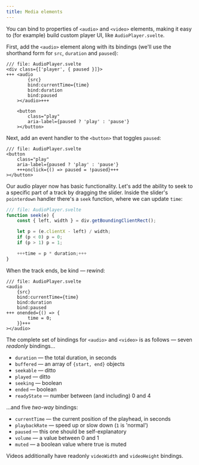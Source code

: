 ```yaml
---
title: Media elements
---
```


You can bind to properties of `<audio>` and `<video>` elements, making it easy to (for example) build custom player UI, like `AudioPlayer.svelte`.

First, add the `<audio>` element along with its bindings (we'll use the shorthand form for `src`, `duration` and `paused`):

```svelte
/// file: AudioPlayer.svelte
<div class={['player', { paused }]}>
+++	<audio
		{src}
		bind:currentTime={time}
		bind:duration
		bind:paused
	></audio>+++

	<button
		class="play"
		aria-label={paused ? 'play' : 'pause'}
	></button>
```

Next, add an event handler to the `<button>` that toggles `paused`:

```svelte
/// file: AudioPlayer.svelte
<button
	class="play"
	aria-label={paused ? 'play' : 'pause'}
	+++onclick={() => paused = !paused}+++
></button>
```

Our audio player now has basic functionality. Let's add the ability to seek to a specific part of a track by dragging the slider. Inside the slider's `pointerdown` handler there's a `seek` function, where we can update `time`:

```js
/// file: AudioPlayer.svelte
function seek(e) {
	const { left, width } = div.getBoundingClientRect();

	let p = (e.clientX - left) / width;
	if (p < 0) p = 0;
	if (p > 1) p = 1;

	+++time = p * duration;+++
}
```

When the track ends, be kind — rewind:

```svelte
/// file: AudioPlayer.svelte
<audio
	{src}
	bind:currentTime={time}
	bind:duration
	bind:paused
+++	onended={() => {
		time = 0;
	}}+++
></audio>
```

The complete set of bindings for `<audio>` and `<video>` is as follows — seven _readonly_ bindings...

- `duration` — the total duration, in seconds
- `buffered` — an array of `{start, end}` objects
- `seekable` — ditto
- `played` — ditto
- `seeking` — boolean
- `ended` — boolean
- `readyState` — number between (and including) 0 and 4

...and five _two-way_ bindings:

- `currentTime` — the current position of the playhead, in seconds
- `playbackRate` — speed up or slow down (`1` is 'normal')
- `paused` — this one should be self-explanatory
- `volume` — a value between 0 and 1
- `muted` — a boolean value where true is muted

Videos additionally have readonly `videoWidth` and `videoHeight` bindings.
